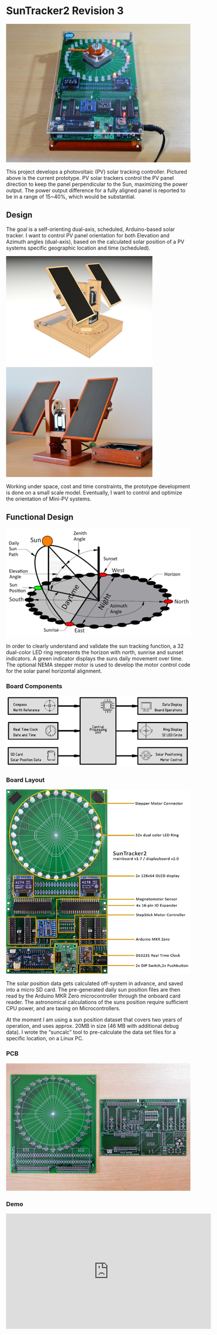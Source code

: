 # SunTracker2 Revision 3

<img src="img/DSC_3030.png">

This project develops a photovoltaic (PV) solar tracking controller.
Pictured above is the current prototype. PV solar trackers control the PV
panel direction to keep the panel perpendicular to the Sun, maximizing the
power output. The power output difference for a fully aligned panel is
reported to be in a range of 15\~40%, which would be substantial.

## Design

The goal is a self-orienting dual-axis, scheduled, Arduino-based solar
tracker. I want to control PV panel orientation for both Elevation and
Azimuth angles (dual-axis), based on the calculated solar position of a PV
systems specific geographic location and time (scheduled).

<img src="img/SunTracker5.png" width="400px"><img src="img/DSC_0226s.jpg" width="400px">


Working under space, cost and time constraints, the prototype development is
done on a small scale model. Eventually, I want to control and optimize the
orientation of Mini-PV systems.

## Functional Design

<img src="img/sun-position-schema.png" width="600px">

In order to clearly understand and validate the sun tracking function, a 32
dual-color LED ring represents the horizon with north, sunrise and sunset
indicators. A green indicator displays the suns daily movement over time.
The optional NEMA stepper motor is used to develop the motor control code
for the solar panel horizontal alignment.

### Board Components

<img src="img/suntracker2r3 block diagram.png" width="600px">

### Board Layout

<img src="img/suntracker2-v1.7-overview.png">

The solar position data gets calculated off-system in advance, and saved into a
micro SD card. The pre-generated daily sun position files are then read by the
Arduino MKR Zero microcontroller through the onboard card reader. The
astronomical calculations of the suns position require sufficient CPU power, and
are taxing on Microcontrollers.

At the moment I am using a sun position dataset that covers two years of
operation, and uses approx. 20MB in size (46 MB with additional debug data). I
wrote the “suncalc” tool to pre-calculate the data set files for a specific
location, on a Linux PC.

### PCB

<img src="img/DSC_3001.png">

### Demo

<iframe width="560" height="315" src="https://www.youtube.com/embed/e8dpviy-tlI" frameborder="0" allow="accelerometer; autoplay; encrypted-media; gyroscope; picture-in-picture" allowfullscreen></iframe>
